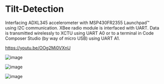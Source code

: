 # Tilt-Detection
Interfacing ADXL345 accelerometer with MSP430FR2355 Launchpad™ using I2C communication. XBee radio module is interfaced with UART. Data is transmitted wirelessly to XCTU using UART A0 or to a terminal in Code Composer Studio (by way of micro USB) using UART A1.

https://youtu.be/OOg2Mi0VXnU

![image](https://user-images.githubusercontent.com/80700675/112725052-8b929e80-8eec-11eb-865c-d2ba599fafb8.png)

![image](https://user-images.githubusercontent.com/80700675/111219670-b147ab80-85ae-11eb-88f1-2ada57687e2c.png)

![image](https://user-images.githubusercontent.com/80700675/111220008-071c5380-85af-11eb-822c-d927f59c61b5.png)
